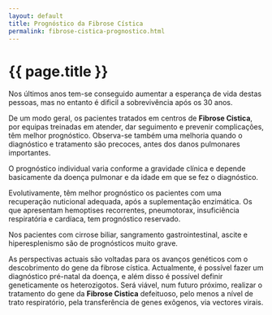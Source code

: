 ```yaml
---
layout: default
title: Prognóstico da Fibrose Cística
permalink: fibrose-cistica-prognostico.html
---
```


# {{ page.title }}

Nos últimos anos tem-se conseguido aumentar a esperança de vida destas pessoas, mas no entanto é dificil a sobrevivência após os 30 anos.

De um modo geral, os pacientes tratados em centros de __Fibrose Cistica__, por equipas treinadas em atender, dar seguimento e prevenir complicações, têm melhor prognóstico. Observa-se também uma melhoria quando o diagnóstico e tratamento são precoces, antes dos danos pulmonares importantes.

O prognóstico individual varia conforme a gravidade clínica e depende basicamente da doença pulmonar e da idade em que se fez o diagnóstico.

Evolutivamente, têm melhor prognóstico os pacientes com uma recuperação nuticional adequada, após a suplementação enzimática. Os que apresentam hemoptises recorrentes, pneumotorax, insuficiência respiratória e cardíaca, tem prognóstico reservado.

Nos pacientes com cirrose biliar, sangramento gastrointestinal, ascite e hiperesplenismo são de prognósticos muito grave.

As perspectivas actuais são voltadas para os avanços genéticos com o descobrimento do gene da fibrose cística. Actualmente, é possível fazer um diagnóstico pré-natal da doença, e além disso é possível definir geneticamente os heterozigotos. Será viável, num futuro próximo, realizar o tratamento do gene da __Fibrose Cistica__ defeituoso, pelo menos a nível de trato respiratório, pela transferência de genes exôgenos, via vectores virais.
